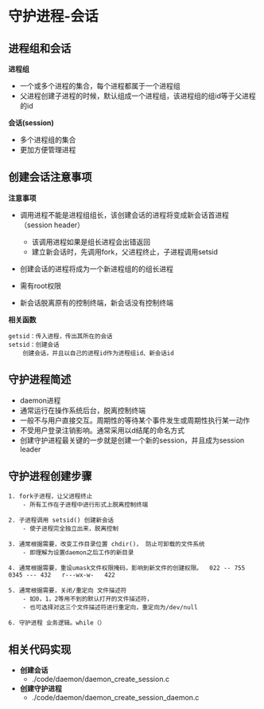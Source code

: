 # **守护进程-会话**

## **进程组和会话**

**进程组**

- 一个或多个进程的集合，每个进程都属于一个进程组
- 父进程创建子进程的时候，默认组成一个进程组，该进程组的组id等于父进程的id

**会话(session)**

- 多个进程组的集合
- 更加方便管理进程

## **创建会话注意事项**

**注意事项**

- 调用进程不能是进程组组长，该创建会话的进程将变成新会话首进程（session header）
  - 该调用进程如果是组长进程会出错返回
  - 建立新会话时，先调用fork，父进程终止，子进程调用setsid

- 创建会话的进程将成为一个新进程组的的组长进程
- 需有root权限
- 新会话脱离原有的控制终端，新会话没有控制终端

**相关函数**

```
getsid：传入进程，传出其所在的会话
setsid：创建会话
	创建会话，并且以自己的进程id作为进程组id、新会话id
```

## **守护进程简述**

- daemon进程
- 通常运行在操作系统后台，脱离控制终端
- 一般不与用户直接交互。周期性的等待某个事件发生或周期性执行某一动作
- 不受用户登录注销影响。通常采用以d结尾的命名方式
- 创建守护进程最关键的一步就是创建一个新的session，并且成为session leader

## **守护进程创建步骤**

	1. fork子进程，让父进程终止
		- 所有工作在子进程中进行形式上脱离控制终端
	
	2. 子进程调用 setsid() 创建新会话
		- 使子进程完全独立出来，脱离控制
	
	3. 通常根据需要，改变工作目录位置 chdir()， 防止可卸载的文件系统
		- 即理解为设置daemon之后工作的新目录
	
	4. 通常根据需要，重设umask文件权限掩码，影响到新文件的创建权限。  022 -- 755	0345 --- 432   r---wx-w-   422
	
	5. 通常根据需要，关闭/重定向 文件描述符
		- 如0，1，2等用不到的默认打开的文件描述符，
		- 也可选择对这三个文件描述符进行重定向，重定向为/dev/null
	
	6. 守护进程 业务逻辑。while（）



## **相关代码实现**

- **创建会话**
  - ./code/daemon/daemon_create_session.c
- **创建守护进程**
  - ./code/daemon/daemon_create_session_daemon.c

